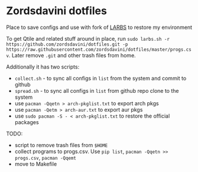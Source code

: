 # Zordsdavini dotfiles

Place to save configs and use with fork of [LARBS](https://github.com/LukeSmithxyz/LARBS) to restore my environment

To get Qtile and related stuff around in place, run `sudo larbs.sh -r https://github.com/zordsdavini/dotfiles.git -p https://raw.githubusercontent.com/zordsdavini/dotfiles/master/progs.csv`. Later remove `.git` and other trash files from home.

Additionally it has two scripts:

  - `collect.sh` - to sync all configs in `list` from the system and commit to github
  - `spread.sh` - to sync all configs in `list` from github repo clone to the system
  - use `pacman -Qqetn > arch-pkglist.txt` to export arch pkgs
  - use `pacman -Qetm > arch-aur.txt` to export aur pkgs
  - use `sudo pacman -S - < arch-pkglist.txt` to restore the official packages 

TODO:

  - script to remove trash files from `$HOME`
  - collect programs to progs.csv. Use `pip list`, `pacman -Qqetn >> progs.csv`, `pacman -Qqemt`
  - move to Makefile
